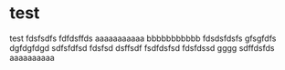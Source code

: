 test
====

test
fdsfsdfs
fdfdsffds
aaaaaaaaaaa
bbbbbbbbbbb
fdsdsfdsfs
gfsgfdfs
dgfdgfdgd
sdfsfdfsd
fdsfsd
dsffsdf
fsdfdsfsd
fdsfdssd
gggg
sdffdsfds
aaaaaaaaaa
